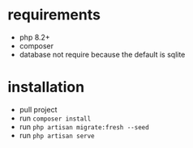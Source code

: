 
# requirements

- php 8.2+
- composer
- database not require because the default is sqlite

# installation

- pull project
- run `composer install`
- run `php artisan migrate:fresh --seed`
- run `php artisan serve`
